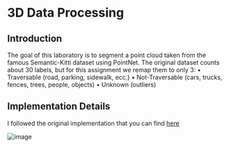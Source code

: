 # 3D Data Processing
## Introduction 
The goal of this laboratory is to segment a point cloud taken from the famous Semantic-Kitti dataset using PointNet.
The original dataset counts about 30 labels, but for this assignment we remap them to only 3:
• Traversable (road, parking, sidewalk, ecc.)
• Not-Traversable (cars, trucks, fences, trees, people, objects)
• Unknown (outliers)

## Implementation Details
I followed the original implementation that you can find [here](https://github.com/charlesq34/pointnet)

![image](https://user-images.githubusercontent.com/62805357/177939094-d47ccb91-77a5-4b5a-9cfa-2d25386f3427.png)
